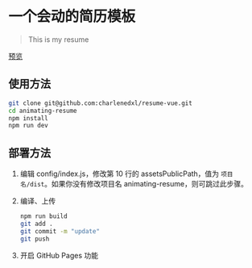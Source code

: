 # 一个会动的简历模板

> This is my resume

[预览](https://charlenedxl.github.io/resume-vue/public/)

## 使用方法

``` bash
git clone git@github.com:charlenedxl/resume-vue.git
cd animating-resume
npm install
npm run dev
```

## 部署方法


1. 编辑 config/index.js，修改第 10 行的 assetsPublicPath，值为 `项目名/dist`。如果你没有修改项目名 animating-resume，则可跳过此步骤。

2. 编译、上传
    ``` bash
    npm run build
    git add .
    git commit -m "update"
    git push
    ```

3. 开启 GitHub Pages 功能
